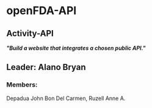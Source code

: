 # openFDA-API
## Activity-API
***"Build a website that integrates a chosen public API."***
## Leader: Alano Bryan
### Members:
Depadua John Bon
Del Carmen, Ruzell Anne A.
